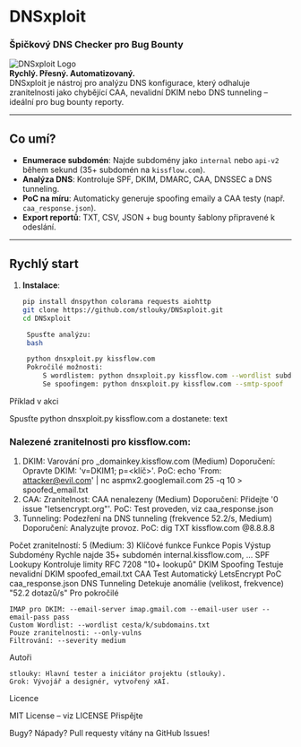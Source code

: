 # DNSxploit  
### Špičkový DNS Checker pro Bug Bounty

![DNSxploit Logo](https://img.shields.io/badge/DNSxploit-v1.0-blue?style=for-the-badge)  
**Rychlý. Přesný. Automatizovaný.**  
DNSxploit je nástroj pro analýzu DNS konfigurace, který odhaluje zranitelnosti jako chybějící CAA, nevalidní DKIM nebo DNS tunneling – ideální pro bug bounty reporty.

---

## Co umí?
- **Enumerace subdomén**: Najde subdomény jako `internal` nebo `api-v2` během sekund (35+ subdomén na `kissflow.com`).
- **Analýza DNS**: Kontroluje SPF, DKIM, DMARC, CAA, DNSSEC a DNS tunneling.
- **PoC na míru**: Automaticky generuje spoofing emaily a CAA testy (např. `caa_response.json`).
- **Export reportů**: TXT, CSV, JSON + bug bounty šablony připravené k odeslání.

---

## Rychlý start
1. **Instalace**:
   ```bash
   pip install dnspython colorama requests aiohttp
   git clone https://github.com/stlouky/DNSxploit.git
   cd DNSxploit

    Spusťte analýzu:
    bash

    python dnsxploit.py kissflow.com
    Pokročilé možnosti:
        S wordlistem: python dnsxploit.py kissflow.com --wordlist subdomains-top1mil.txt
        Se spoofingem: python dnsxploit.py kissflow.com --smtp-spoof

Příklad v akci

Spusťte python dnsxploit.py kissflow.com a dostanete:
text
### Nalezené zranitelnosti pro kissflow.com:
1. DKIM: Varování pro _domainkey.kissflow.com (Medium)
   Doporučení: Opravte DKIM: 'v=DKIM1; p=<klíč>'.
   PoC: echo 'From: attacker@evil.com' | nc aspmx2.googlemail.com 25 -q 10 > spoofed_email.txt
2. CAA: Zranitelnost: CAA nenalezeny (Medium)
   Doporučení: Přidejte '0 issue "letsencrypt.org"'.
   PoC: Test proveden, viz caa_response.json
3. Tunneling: Podezření na DNS tunneling (frekvence 52.2/s, Medium)
   Doporučení: Analyzujte provoz.
   PoC: dig TXT kissflow.com @8.8.8.8

Počet zranitelností: 5 (Medium: 3)
Klíčové funkce
Funkce	Popis	Výstup
Subdomény	Rychle najde 35+ subdomén	internal.kissflow.com, ...
SPF Lookupy	Kontroluje limity RFC 7208	"10+ lookupů"
DKIM Spoofing	Testuje nevalidní DKIM	spoofed_email.txt
CAA Test	Automatický LetsEncrypt PoC	caa_response.json
DNS Tunneling	Detekuje anomálie (velikost, frekvence)	"52.2 dotazů/s"
Pro pokročilé

    IMAP pro DKIM: --email-server imap.gmail.com --email-user user --email-pass pass
    Custom Wordlist: --wordlist cesta/k/subdomains.txt
    Pouze zranitelnosti: --only-vulns
    Filtrování: --severity medium

Autoři

    stlouky: Hlavní tester a iniciátor projektu (stlouky).
    Grok: Vývojář a designér, vytvořený xAI.

Licence

MIT License – viz LICENSE
Přispějte

Bugy? Nápady? Pull requesty vítány na GitHub Issues!
